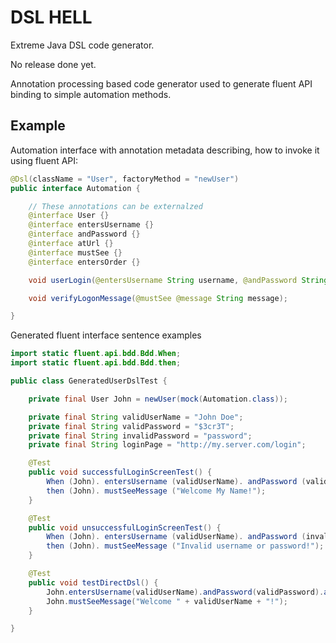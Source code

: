 # DSL HELL
Extreme Java DSL code generator.

No release done yet.

Annotation processing based code generator used to generate fluent API binding to  simple automation methods.

## Example

Automation interface with annotation metadata describing, how to invoke it using fluent API:

```java
@Dsl(className = "User", factoryMethod = "newUser")
public interface Automation {

    // These annotations can be externalzed
    @interface User {}
    @interface entersUsername {}
    @interface andPassword {}
    @interface atUrl {}
    @interface mustSee {}
    @interface entersOrder {}

    void userLogin(@entersUsername String username, @andPassword String password, @atUrl String url);

    void verifyLogonMessage(@mustSee @message String message);

}
```

Generated fluent interface sentence examples

```java
import static fluent.api.bdd.Bdd.When;
import static fluent.api.bdd.Bdd.then;

public class GeneratedUserDslTest {

    private final User John = newUser(mock(Automation.class));

    private final String validUserName = "John Doe";
    private final String validPassword = "$3cr3T";
    private final String invalidPassword = "password";
    private final String loginPage = "http://my.server.com/login";

    @Test
    public void successfulLoginScreenTest() {
        When (John). entersUsername (validUserName). andPassword (validPassword). atUrl (loginPage);
        then (John). mustSeeMessage ("Welcome My Name!");
    }

    @Test
    public void unsuccessfulLoginScreenTest() {
        When (John). entersUsername (validUserName). andPassword (invalidPassword). atUrl (loginPage);
        then (John). mustSeeMessage ("Invalid username or password!");
    }

    @Test
    public void testDirectDsl() {
        John.entersUsername(validUserName).andPassword(validPassword).atUrl(loginPage);
        John.mustSeeMessage("Welcome " + validUserName + "!");
    }

}
```
